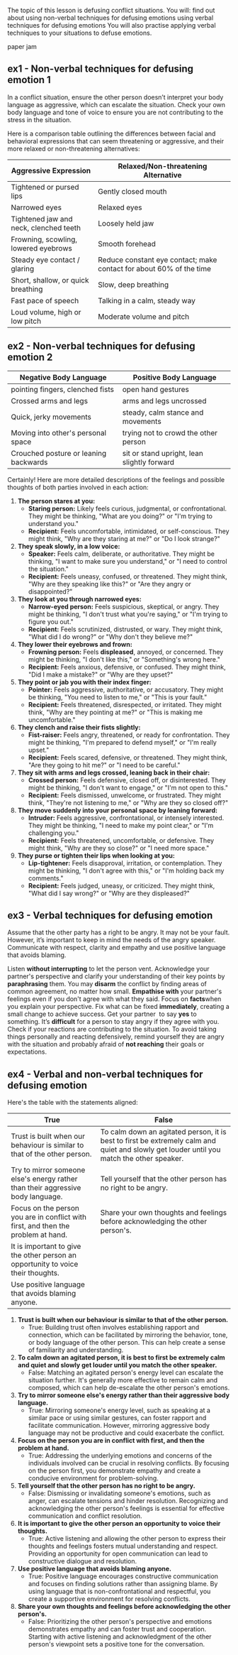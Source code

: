 The topic of this lesson is defusing conflict situations. You will:
find out about using non-verbal techniques for defusing emotions
using verbal techniques for defusing emotions
You will also practise applying verbal techniques to your situations to defuse emotions.

paper jam

## ex1 - Non-verbal techniques for defusing emotion 1

In a conflict situation, ensure the other person doesn’t interpret your body language as aggressive, which can escalate the situation. Check your own body language and tone of voice to ensure you are not contributing to the stress in the situation.

Here is a comparison table outlining the differences between facial and behavioral expressions that can seem threatening or aggressive, and their more relaxed or non-threatening alternatives:

| Aggressive Expression              | Relaxed/Non-threatening Alternative    |
|------------------------------------|----------------------------------------|
| Tightened or pursed lips           | Gently closed mouth                    |
| Narrowed eyes                      | Relaxed eyes                           |
| Tightened jaw and neck, clenched teeth | Loosely held jaw                     |
| Frowning, scowling, lowered eyebrows | Smooth forehead                      |
| Steady eye contact / glaring       | Reduce constant eye contact; make contact for about 60% of the time |
| Short, shallow, or quick breathing | Slow, deep breathing                   |
| Fast pace of speech                | Talking in a calm, steady way          |
| Loud volume, high or low pitch     | Moderate volume and pitch              |
## ex2 - Non-verbal techniques for defusing emotion 2

| Negative Body Language                | Positive Body Language                      |
| ------------------------------------- | ------------------------------------------- |
| pointing fingers, clenched fists      | open hand gestures                          |
| Crossed arms and legs                 | arms and legs uncrossed                     |
| Quick, jerky movements                | steady, calm stance and movements           |
| Moving into other's personal space    | trying not to crowd the other person        |
| Crouched posture or leaning backwards | sit or stand upright, lean slightly forward |

Certainly! Here are more detailed descriptions of the feelings and possible thoughts of both parties involved in each action:

1. **The person stares at you:**
   - **Staring person:** Likely feels curious, judgmental, or confrontational. They might be thinking, "What are you doing?" or "I'm trying to understand you."
   - **Recipient:** Feels uncomfortable, intimidated, or self-conscious. They might think, "Why are they staring at me?" or "Do I look strange?"
2. **They speak slowly, in a low voice:**
   - **Speaker:** Feels calm, deliberate, or authoritative. They might be thinking, "I want to make sure you understand," or "I need to control the situation."
   - **Recipient:** Feels uneasy, confused, or threatened. They might think, "Why are they speaking like this?" or "Are they angry or disappointed?"
3. **They look at you through narrowed eyes:**
   - **Narrow-eyed person:** Feels suspicious, skeptical, or angry. They might be thinking, "I don't trust what you're saying," or "I'm trying to figure you out."
   - **Recipient:** Feels scrutinized, distrusted, or wary. They might think, "What did I do wrong?" or "Why don't they believe me?"
4. **They lower their eyebrows and frown:**
   - **Frowning person:** Feels **displeased**, annoyed, or concerned. They might be thinking, "I don't like this," or "Something's wrong here."
   - **Recipient:** Feels anxious, defensive, or confused. They might think, "Did I make a mistake?" or "Why are they upset?"
5. **They point or jab you with their index finger:**
   - **Pointer:** Feels aggressive, authoritative, or accusatory. They might be thinking, "You need to listen to me," or "This is your fault."
   - **Recipient:** Feels threatened, disrespected, or irritated. They might think, "Why are they pointing at me?" or "This is making me uncomfortable."
6. **They clench and raise their fists slightly:**
   - **Fist-raiser:** Feels angry, threatened, or ready for confrontation. They might be thinking, "I'm prepared to defend myself," or "I'm really upset."
   - **Recipient:** Feels scared, defensive, or threatened. They might think, "Are they going to hit me?" or "I need to be careful."
7. **They sit with arms and legs crossed, leaning back in their chair:**
   - **Crossed person:** Feels defensive, closed off, or disinterested. They might be thinking, "I don't want to engage," or "I'm not open to this."
   - **Recipient:** Feels dismissed, unwelcome, or frustrated. They might think, "They're not listening to me," or "Why are they so closed off?"
8. **They move suddenly into your personal space by leaning forward:**
   - **Intruder:** Feels aggressive, confrontational, or intensely interested. They might be thinking, "I need to make my point clear," or "I'm challenging you."
   - **Recipient:** Feels threatened, uncomfortable, or defensive. They might think, "Why are they so close?" or "I need more space."
9. **They purse or tighten their lips when looking at you:**
   - **Lip-tightener:** Feels disapproval, irritation, or contemplation. They might be thinking, "I don't agree with this," or "I'm holding back my comments."
   - **Recipient:** Feels judged, uneasy, or criticized. They might think, "What did I say wrong?" or "Why are they displeased?"

## ex3 - Verbal techniques for defusing emotion

Assume that the other party has a right to be angry. It may not be your fault. However, it’s important to keep in mind the needs of the angry speaker. Communicate with respect, clarity and empathy and use positive language that avoids blaming.

Listen **without interrupting** to let the person vent.
Acknowledge your partner's perspective and clarify your understanding of their key points by **paraphrasing** them.
You may **disarm** the conflict by finding areas of common agreement, no matter how small.
**Empathise with** your partner's feelings even if you don't agree with what they said.
Focus on **facts**when you explain your perspective.
Fix what can be fixed **immediately**, creating a small change to achieve success.
Get your partner  to say **yes** to something. It’s **difficult** for a person to stay angry if they agree with you.
Check if your reactions are contributing to the situation. To avoid taking things personally and reacting defensively, remind yourself they are angry with the situation and probably afraid of **not reaching** their goals or expectations.


## ex4 - Verbal and non-verbal techniques for defusing emotion

Here's the table with the statements aligned:

| True                                                                              | False                                                                                                                                     |
| --------------------------------------------------------------------------------- | ----------------------------------------------------------------------------------------------------------------------------------------- |
| Trust is built when our behaviour is similar to that of the other person.         | To calm down an agitated person, it is best to first be extremely calm and quiet and slowly get louder until you match the other speaker. |
| Try to mirror someone else's energy rather than their aggressive body language.   | Tell yourself that the other person has no right to be angry.                                                                             |
| Focus on the person you are in conflict with first, and then the problem at hand. | Share your own thoughts and feelings before acknowledging the other person's.                                                             |
| It is important to give the other person an opportunity to voice their thoughts.  |                                                                                                                                           |
| Use positive language that avoids blaming anyone.                                 |                                                                                                                                           |

1. **Trust is built when our behaviour is similar to that of the other person.**
   - True: Building trust often involves establishing rapport and connection, which can be facilitated by mirroring the behavior, tone, or body language of the other person. This can help create a sense of familiarity and understanding.
2. **To calm down an agitated person, it is best to first be extremely calm and quiet and slowly get louder until you match the other speaker.**
   - False: Matching an agitated person's energy level can escalate the situation further. It's generally more effective to remain calm and composed, which can help de-escalate the other person's emotions.
3. **Try to mirror someone else's energy rather than their aggressive body language.**
   - True: Mirroring someone's energy level, such as speaking at a similar pace or using similar gestures, can foster rapport and facilitate communication. However, mirroring aggressive body language may not be productive and could exacerbate the conflict.
4. **Focus on the person you are in conflict with first, and then the problem at hand.**
   - True: Addressing the underlying emotions and concerns of the individuals involved can be crucial in resolving conflicts. By focusing on the person first, you demonstrate empathy and create a conducive environment for problem-solving.
5. **Tell yourself that the other person has no right to be angry.**
   - False: Dismissing or invalidating someone's emotions, such as anger, can escalate tensions and hinder resolution. Recognizing and acknowledging the other person's feelings is essential for effective communication and conflict resolution.
6. **It is important to give the other person an opportunity to voice their thoughts.**
   - True: Active listening and allowing the other person to express their thoughts and feelings fosters mutual understanding and respect. Providing an opportunity for open communication can lead to constructive dialogue and resolution.
7. **Use positive language that avoids blaming anyone.**
   - True: Positive language encourages constructive communication and focuses on finding solutions rather than assigning blame. By using language that is non-confrontational and respectful, you create a supportive environment for resolving conflicts.
8. **Share your own thoughts and feelings before acknowledging the other person's.**
   - False: Prioritizing the other person's perspective and emotions demonstrates empathy and can foster trust and cooperation. Starting with active listening and acknowledgment of the other person's viewpoint sets a positive tone for the conversation.